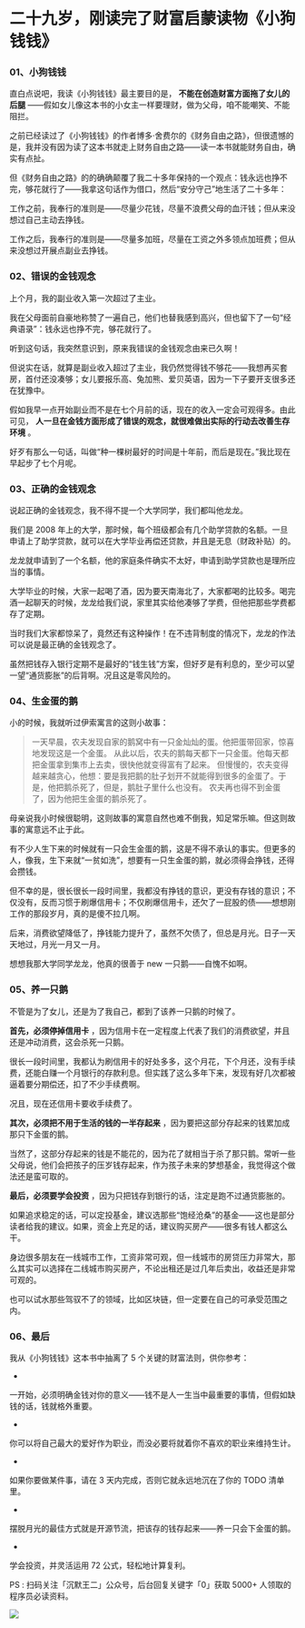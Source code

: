 # 二十九岁，刚读完了财富启蒙读物《小狗钱钱》 #

### 01、小狗钱钱 ###

直白点说吧，我读《小狗钱钱》最主要目的是， **不能在创造财富方面拖了女儿的后腿** ——假如女儿像这本书的小女主一样要理财，做为父母，咱不能嘲笑、不能阻拦。

之前已经读过了《小狗钱钱》的作者博多·舍费尔的《财务自由之路》，但很遗憾的是，我并没有因为读了这本书就走上财务自由之路——读一本书就能财务自由，确实有点扯。

但《财务自由之路》的的确确颠覆了我二十多年保持的一个观点：钱永远也挣不完，够花就行了——我拿这句话作为借口，然后“安分守己”地生活了二十多年：

工作之前，我奉行的准则是——尽量少花钱，尽量不浪费父母的血汗钱；但从来没想过自己主动去挣钱。

工作之后，我奉行的准则是——尽量多加班，尽量在工资之外多领点加班费；但从来没想过开展点副业去挣钱。

### 02、错误的金钱观念 ###

上个月，我的副业收入第一次超过了主业。

我在父母面前自豪地称赞了一遍自己，他们也替我感到高兴，但也留下了一句“经典语录”：钱永远也挣不完，够花就行了。

听到这句话，我突然意识到，原来我错误的金钱观念由来已久啊！

但说实在话，就算是副业收入超过了主业，我仍然觉得钱不够花——我想再买套房，首付还没凑够；女儿要报乐高、兔加熊、爱贝英语，因为一下子要开支很多还在犹豫中。

假如我早一点开始副业而不是在七个月前的话，现在的收入一定会可观得多。由此可见， **人一旦在金钱方面形成了错误的观念，就很难做出实际的行动去改善生存环境** 。

好歹有那么一句话，叫做“种一棵树最好的时间是十年前，而后是现在。”我比现在早起步了七个月呢。

### 03、正确的金钱观念 ###

说起正确的金钱观念，我不得不提一个大学同学，我们都叫他龙龙。

我们是 2008 年上的大学，那时候，每个班级都会有几个助学贷款的名额。一旦申请上了助学贷款，就可以在大学毕业再偿还贷款，并且是无息（财政补贴）的。

龙龙就申请到了一个名额，他的家庭条件确实不太好，申请到助学贷款也是理所应当的事情。

大学毕业的时候，大家一起喝了酒，因为要天南海北了，大家都喝的比较多。喝完酒一起聊天的时候，龙龙给我们说，家里其实给他凑够了学费，但他把那些学费都存了定期。

当时我们大家都惊呆了，竟然还有这种操作！在不违背制度的情况下，龙龙的作法可以说是最正确的金钱观念了。

虽然把钱存入银行定期不是最好的“钱生钱”方案，但好歹是有利息的，至少可以望一望“通货膨胀”的后背啊。况且这是零风险的。

### 04、生金蛋的鹅 ###

小的时候，我就听过伊索寓言的这则小故事：

> 
> 
> 
> 一天早晨，农夫发现自家的鹅窝中有一只金灿灿的蛋。他把蛋带回家，惊喜地发现这是一个金蛋。
> 从此以后，农夫的鹅每天都下一只金蛋。他每天都把金蛋拿到集市上去卖，很快他就变得富有了起来。
> 但慢慢的，农夫变得越来越贪心，他想：要是我把鹅的肚子划开不就能得到很多的金蛋了。于是，他把鹅杀死了，但是，鹅肚子里什么也没有。
> 农夫再也得不到金蛋了，因为他把生金蛋的鹅杀死了。
> 
> 

母亲说我小时候很聪明，这则故事的寓意自然也难不倒我，知足常乐嘛。但这则故事的寓意远不止于此。

有不少人生下来的时候就有一只会生金蛋的鹅，这是不得不承认的事实。但更多的人，像我，生下来就“一贫如洗”，想要有一只生金蛋的鹅，就必须得会挣钱，还得会攒钱。

但不幸的是，很长很长一段时间里，我都没有挣钱的意识，更没有存钱的意识；不仅没有，反而习惯于刷爆信用卡；不仅刷爆信用卡，还欠了一屁股的债——想想刚工作的那段岁月，真的是傻不拉几啊。

后来，消费欲望降低了，挣钱能力提升了，虽然不欠债了，但总是月光。日子一天天地过，月光一月又一月。

想想我那大学同学龙龙，他真的很善于 new 一只鹅——自愧不如啊。

### 05、养一只鹅 ###

不管是为了女儿，还是为了我自己，都到了该养一只鹅的时候了。

**首先，必须停掉信用卡** ，因为信用卡在一定程度上代表了我们的消费欲望，并且还是冲动消费，这会杀死一只鹅。

很长一段时间里，我都认为刷信用卡的好处多多，这个月花，下个月还，没有手续费，还能白赚一个月银行的存款利息。但实践了这么多年下来，发现有好几次都被逼着要分期偿还，扣了不少手续费啊。

况且，现在还信用卡要收手续费了。

**其次，必须把不用于生活的钱的一半存起来** ，因为要把这部分存起来的钱累加成那只下金蛋的鹅。

当然了，这部分存起来的钱是不能花的，因为花了就相当于杀了那只鹅。常听一些父母说，他们会把孩子的压岁钱存起来，作为孩子未来的梦想基金，我觉得这个做法还是蛮可取的。

**最后，必须要学会投资** ，因为只把钱存到银行的话，注定是跑不过通货膨胀的。

如果追求稳定的话，可以定投基金，建议选那些“饱经沧桑”的基金——这也是部分读者给我的建议。如果，资金上充足的话，建议购买房产——很多有钱人都这么干。

身边很多朋友在一线城市工作，工资非常可观，但一线城市的房贷压力非常大，那么其实可以选择在二线城市购买房产，不论出租还是过几年后卖出，收益还是非常可观的。

也可以试水那些驾驭不了的领域，比如区块链，但一定要在自己的可承受范围之内。

### 06、最后 ###

我从《小狗钱钱》这本书中抽离了 5 个关键的财富法则，供你参考：

* 

一开始，必须明确金钱对你的意义——钱不是人一生当中最重要的事情，但假如缺钱的话，钱就格外重要。

* 

你可以将自己最大的爱好作为职业，而没必要将就着你不喜欢的职业来维持生计。

* 

如果你要做某件事，请在 3 天内完成，否则它就永远地沉在了你的 TODO 清单里。

* 

摆脱月光的最佳方式就是开源节流，把该存的钱存起来——养一只会下金蛋的鹅。

* 

学会投资，并灵活运用 72 公式，轻松地计算复利。

PS : 扫码关注「沉默王二」公众号，后台回复关键字「0」获取 5000+ 人领取的程序员必读资料。

![](https://user-gold-cdn.xitu.io/2019/6/5/16b25583ca009448?imageView2/0/w/1280/h/960/ignore-error/1)
